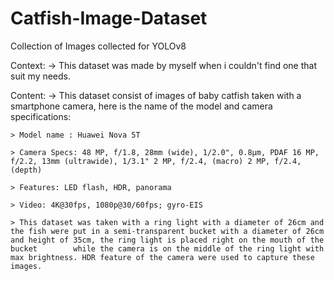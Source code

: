 # Catfish-Image-Dataset
Collection of Images collected for YOLOv8

Context:
-> This dataset was made by myself when i couldn't find one that suit my needs.

Content: 
-> This dataset consist of images of baby catfish taken with a smartphone camera, here is the name of the model and camera specifications:

    > Model name : Huawei Nova 5T

    > Camera Specs: 48 MP, f/1.8, 28mm (wide), 1/2.0", 0.8µm, PDAF 16 MP, f/2.2, 13mm (ultrawide), 1/3.1" 2 MP, f/2.4, (macro) 2 MP, f/2.4, (depth)

    > Features: LED flash, HDR, panorama

    > Video: 4K@30fps, 1080p@30/60fps; gyro-EIS

    > This dataset was taken with a ring light with a diameter of 26cm and the fish were put in a semi-transparent bucket with a diameter of 26cm and height of 35cm, the ring light is placed right on the mouth of the bucket        while the camera is on the middle of the ring light with max brightness. HDR feature of the camera were used to capture these images.
